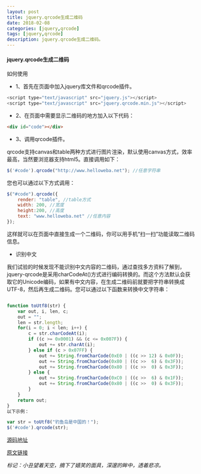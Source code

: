 ```yaml
---
layout: post
title: jquery.qrcode生成二维码
date: 2018-02-08
categories: [jquery,qrcode]
tags: [jquery,qrcode]
description: jquery.qrcode生成二维码。
---
```


#### jquery.qrcode生成二维码

如何使用

- 1、首先在页面中加入jquery库文件和qrcode插件。

```Javascript
<script type="text/javascript" src="jquery.js"></script>
<script type="text/javascript" src="jquery.qrcode.min.js"></script>
```

- 2、在页面中需要显示二维码的地方加入以下代码：


```Html
<div id="code"></div>
```

- 3、调用qrcode插件。

qrcode支持canvas和table两种方式进行图片渲染，默认使用canvas方式，效率最高，当然要浏览器支持html5。直接调用如下：


```Javascript
$('#code').qrcode("http://www.helloweba.net"); //任意字符串
```


您也可以通过以下方式调用：

```Javascript
$("#code").qrcode({
	render: "table", //table方式
	width: 200, //宽度
	height:200, //高度
	text: "www.helloweba.net" //任意内容
});
```

这样就可以在页面中直接生成一个二维码，你可以用手机“扫一扫”功能读取二维码信息。

- 识别中文

我们试验的时候发现不能识别中文内容的二维码，通过查找多方资料了解到，jquery-qrcode是采用charCodeAt()方式进行编码转换的。而这个方法默认会获取它的Unicode编码，如果有中文内容，在生成二维码前就要把字符串转换成UTF-8，然后再生成二维码。您可以通过以下函数来转换中文字符串：

```Javascript

function toUtf8(str) {   
    var out, i, len, c;   
    out = "";   
    len = str.length;   
    for(i = 0; i < len; i++) {   
    	c = str.charCodeAt(i);   
    	if ((c >= 0x0001) && (c <= 0x007F)) {   
        	out += str.charAt(i);   
    	} else if (c > 0x07FF) {   
        	out += String.fromCharCode(0xE0 | ((c >> 12) & 0x0F));   
        	out += String.fromCharCode(0x80 | ((c >>  6) & 0x3F));   
        	out += String.fromCharCode(0x80 | ((c >>  0) & 0x3F));   
    	} else {   
        	out += String.fromCharCode(0xC0 | ((c >>  6) & 0x1F));   
        	out += String.fromCharCode(0x80 | ((c >>  0) & 0x3F));   
    	}   
    }   
    return out;   
}
以下示例：

var str = toUtf8("钓鱼岛是中国的！");
$('#code').qrcode(str);

```

[源码地址](https://github.com/cnsyear/tools/tree/master/qrcode)

[原文链接](https://www.helloweba.net/javascript/226.html)

*标记：小丑望着天空，摘下了嬉笑的面具，深邃的眸中，透着悲凉。*



